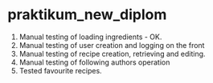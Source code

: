 # praktikum_new_diplom
1. Manual testing of loading ingredients - OK.
2. Manual testing of user creation and logging on the front
3. Manual testing of recipe creation, retrieving and editing.
4. Manual testing of following authors operation
5. Tested favourite recipes.